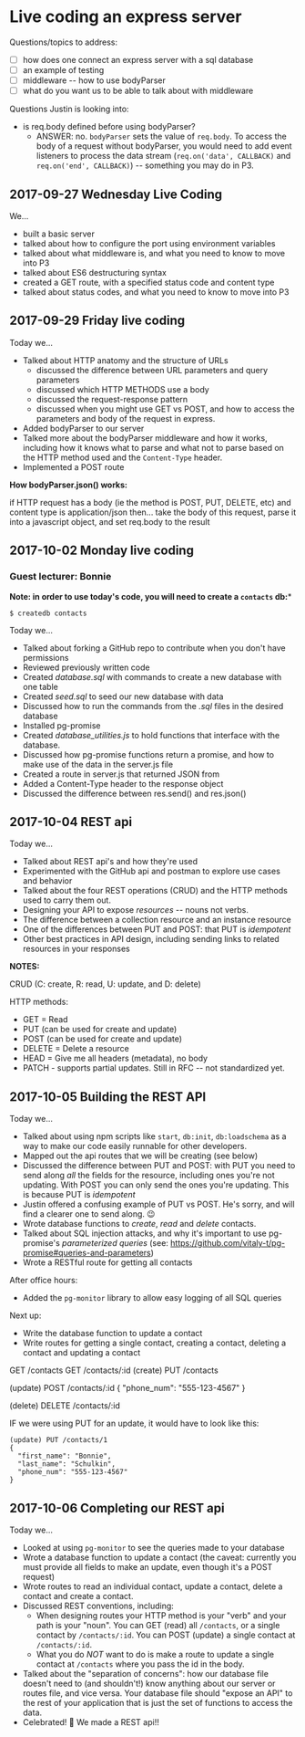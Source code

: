 # Live coding an express server

Questions/topics to address:
- [ ] how does one connect an express server with a sql database
- [ ] an example of testing
- [ ] middleware -- how to use bodyParser
- [ ] what do you want us to be able to talk about with middleware

Questions Justin is looking into:
- is req.body defined before using bodyParser?
  - ANSWER: no. `bodyParser` sets the value of `req.body`. To access the body of a request without bodyParser, you would need to add event listeners to process the data stream (`req.on('data', CALLBACK)` and `req.on('end', CALLBACK)`) -- something you may do in P3.


## 2017-09-27 Wednesday Live Coding

We...
- built a basic server
- talked about how to configure the port using environment variables
- talked about what middleware is, and what you need to know to move into P3
- talked about ES6 destructuring syntax
- created a GET route, with a specified status code and content type
- talked about status codes, and what you need to know to move into P3

## 2017-09-29 Friday live coding

Today we...
- Talked about HTTP anatomy and the structure of URLs
  - discussed the difference between URL parameters and query parameters
  - discussed which HTTP METHODS use a body
  - discussed the request-response pattern
  - discussed when you might use GET vs POST, and how to access the parameters and body of the request in express.
- Added bodyParser to our server
- Talked more about the bodyParser middleware and how it works, including how it knows what to parse and what not to parse based on the HTTP method used and the `Content-Type` header.
- Implemented a POST route


**How bodyParser.json() works:**

if HTTP request has a body (ie the method is POST, PUT, DELETE, etc)
and content type is application/json
then...
take the body of this request, parse it into a javascript object, and set req.body to the result

## 2017-10-02 Monday live coding
### Guest lecturer: Bonnie

**Note: in order to use today's code, you will need to create a `contacts` db:***
```
$ createdb contacts
```

Today we...

- Talked about forking a GitHub repo to contribute when you don't have permissions
- Reviewed previously written code
- Created *database.sql* with commands to create a new database with one table
- Created *seed.sql* to seed our new database with data
- Discussed how to run the commands from the *.sql* files in the desired database
- Installed pg-promise
- Created *database_utilities.js* to hold functions that interface with the database.
- Discussed how pg-promise functions return a promise, and how to make use of the data in the server.js file
- Created a route in server.js that returned JSON from
- Added a Content-Type header to the response object
- Discussed the difference between res.send() and res.json()


## 2017-10-04 REST api

Today we...

- Talked about REST api's and how they're used
- Experimented with the GitHub api and postman to explore use cases and behavior
- Talked about the four REST operations (CRUD) and the HTTP methods used to carry them out.
- Designing your API to expose *resources* -- nouns not verbs.
- The difference between a collection resource and an instance resource
- One of the differences between PUT and POST: that PUT is *idempotent*
- Other best practices in API design, including sending links to related resources in your responses


**NOTES:**

CRUD (C: create, R: read, U: update, and D: delete)

HTTP methods:

- GET = Read
- PUT (can be used for create and update)
- POST (can be used for create and update)
- DELETE = Delete a resource
- HEAD = Give me all headers (metadata), no body
- PATCH - supports partial updates. Still in RFC -- not standardized yet.


## 2017-10-05 Building the REST API

Today we...
- Talked about using npm scripts like `start`, `db:init`, `db:loadschema` as a way to make our code easily runnable for other developers.
- Mapped out the api routes that we will be creating (see below)
- Discussed the difference between PUT and POST: with PUT you need to send along *all* the fields for the resource, including ones you're not updating. With POST you can only send the ones you're updating. This is because PUT is *idempotent*
- Justin offered a confusing example of PUT vs POST. He's sorry, and will find a clearer one to send along. 😉
- Wrote database functions to *create*, *read* and *delete* contacts.
- Talked about SQL injection attacks, and why it's important to use pg-promise's *parameterized queries* (see: https://github.com/vitaly-t/pg-promise#queries-and-parameters)
- Wrote a RESTful route for getting all contacts

After office hours:
- Added the `pg-monitor` library to allow easy logging of all SQL queries

Next up:
- Write the database function to update a contact
- Write routes for getting a single contact, creating a contact, deleting a contact and updating a contact



GET /contacts
GET /contacts/:id
(create) PUT /contacts

(update) POST /contacts/:id
{
  "phone_num": "555-123-4567"
}

(delete) DELETE /contacts/:id


IF we were using PUT for an update, it would have to look like this:
```
(update) PUT /contacts/1
{
  "first_name": "Bonnie",
  "last_name": "Schulkin",
  "phone_num": "555-123-4567"
}
```

## 2017-10-06 Completing our REST api

Today we...

- Looked at using `pg-monitor` to see the queries made to your database
- Wrote a database function to update a contact (the caveat: currently you must provide all fields to make an update, even though it's a POST request)
- Wrote routes to read an individual contact, update a contact, delete a contact and create a contact.
- Discussed REST conventions, including:
  - When designing routes your HTTP method is your "verb" and your path is your "noun". You can GET (read) all `/contacts`, or a single contact by `/contacts/:id`. You can POST (update) a single contact at `/contacts/:id`.
  - What you do *NOT* want to do is make a route to update a single contact at `/contacts` where you pass the id in the body.
- Talked about the "separation of concerns": how our database file doesn't need to (and shouldn't!) know anything about our server or routes file, and vice versa. Your database file should "expose an API" to the rest of your application that is just the set of functions to access the data.
- Celebrated! 🎉 We made a REST api!!
